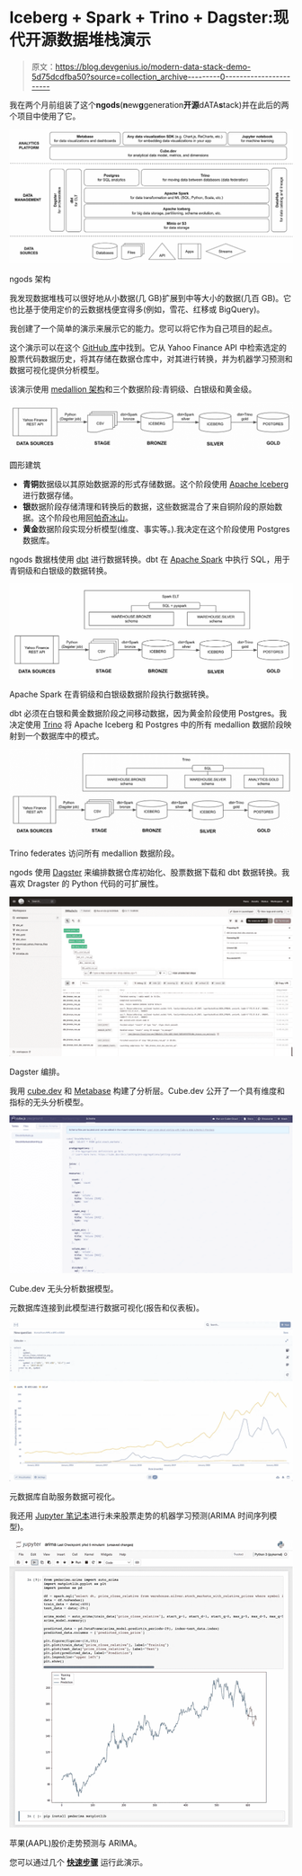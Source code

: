 # Iceberg + Spark + Trino + Dagster:现代开源数据堆栈演示

> 原文：<https://blog.devgenius.io/modern-data-stack-demo-5d75dcdfba50?source=collection_archive---------0----------------------->

我在两个月前组装了这个**ngods**(**n**ew**g**generation**开源**dATA**s**tack)并在此后的两个项目中使用了它。

![](img/763db58e2ed74d5395524ca924c8afe7.png)

ngods 架构

我发现数据堆栈可以很好地从小数据(几 GB)扩展到中等大小的数据(几百 GB)。它也比基于使用定价的云数据栈便宜得多(例如，雪花、红移或 BigQuery)。

我创建了一个简单的演示来展示它的能力。您可以将它作为自己项目的起点。

这个演示可以在这个 [GitHub 库](https://github.com/zsvoboda/ngods-stocks)中找到。它从 Yahoo Finance API 中检索选定的股票代码数据历史，将其存储在数据仓库中，对其进行转换，并为机器学习预测和数据可视化提供分析模型。

该演示使用 [medallion 架构](https://databricks.com/fr/glossary/medallion-architecture)和三个数据阶段:青铜级、白银级和黄金级。

![](img/bd07ed4d80e49fc74560329e1e33148d.png)

圆形建筑

*   **青铜**数据级以其原始数据源的形式存储数据。这个阶段使用 [Apache Iceberg](https://iceberg.apache.org/) 进行数据存储。
*   **银**数据阶段存储清理和转换后的数据，这些数据混合了来自铜阶段的原始数据。这个阶段也用[阿帕奇冰山](https://iceberg.apache.org/)。
*   **黄金**数据阶段实现分析模型(维度、事实等。).我决定在这个阶段使用 Postgres 数据库。

ngods 数据栈使用 [dbt](https://www.getdbt.com/) 进行数据转换。dbt 在 [Apache Spark](https://spark.apache.org/) 中执行 SQL，用于青铜级和白银级的数据转换。

![](img/96f882f422c30749e2ee685b0e261d3f.png)

Apache Spark 在青铜级和白银级数据阶段执行数据转换。

dbt 必须在白银和黄金数据阶段之间移动数据，因为黄金阶段使用 Postgres。我决定使用 [Trino](https://trino.io/) 将 Apache Iceberg 和 Postgres 中的所有 medallion 数据阶段映射到一个数据库中的模式。

![](img/593de32a8f8941a3c4828435549d48bb.png)

Trino federates 访问所有 medallion 数据阶段。

ngods 使用 [Dagster](https://dagster.io/) 来编排数据仓库初始化、股票数据下载和 dbt 数据转换。我喜欢 Dragster 的 Python 代码的可扩展性。

![](img/2cbd80f353a0624d4dff83a3958d2be0.png)

Dagster 编排。

我用 [cube.dev](https://cube.dev/) 和 [Metabase](https://www.metabase.com/) 构建了分析层。Cube.dev 公开了一个具有维度和指标的无头分析模型。

![](img/791637c9d0cd03206e23bd2362430215.png)

Cube.dev 无头分析数据模型。

元数据库连接到此模型进行数据可视化(报告和仪表板)。

![](img/8196584b543d03f066bf36bb3f5231ab.png)

元数据库自助服务数据可视化。

我还用 [Jupyter 笔记本](https://jupyter.org/)进行未来股票走势的机器学习预测(ARIMA 时间序列模型)。

![](img/ebd42fbba9ec93063f5196359b7fa07a.png)

苹果(AAPL)股价走势预测与 ARIMA。

您可以通过几个 [**快速步骤**](https://github.com/zsvoboda/ngods-stocks) 运行此演示。